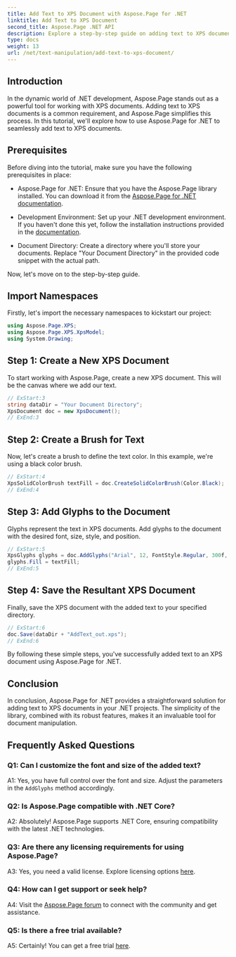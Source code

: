 ```yaml
---
title: Add Text to XPS Document with Aspose.Page for .NET
linktitle: Add Text to XPS Document
second_title: Aspose.Page .NET API
description: Explore a step-by-step guide on adding text to XPS documents using Aspose.Page for .NET. Enhance your .NET projects effortlessly.
type: docs
weight: 13
url: /net/text-manipulation/add-text-to-xps-document/
---
```

## Introduction

In the dynamic world of .NET development, Aspose.Page stands out as a powerful tool for working with XPS documents. Adding text to XPS documents is a common requirement, and Aspose.Page simplifies this process. In this tutorial, we'll explore how to use Aspose.Page for .NET to seamlessly add text to XPS documents.

## Prerequisites

Before diving into the tutorial, make sure you have the following prerequisites in place:

- Aspose.Page for .NET: Ensure that you have the Aspose.Page library installed. You can download it from the [Aspose.Page for .NET documentation](https://reference.aspose.com/page/net/).

- Development Environment: Set up your .NET development environment. If you haven't done this yet, follow the installation instructions provided in the [documentation](https://reference.aspose.com/page/net/).

- Document Directory: Create a directory where you'll store your documents. Replace "Your Document Directory" in the provided code snippet with the actual path.

Now, let's move on to the step-by-step guide.

## Import Namespaces

Firstly, let's import the necessary namespaces to kickstart our project:

```csharp
using Aspose.Page.XPS;
using Aspose.Page.XPS.XpsModel;
using System.Drawing;
```

## Step 1: Create a New XPS Document

To start working with Aspose.Page, create a new XPS document. This will be the canvas where we add our text.

```csharp
// ExStart:3
string dataDir = "Your Document Directory";
XpsDocument doc = new XpsDocument();
// ExEnd:3
```

## Step 2: Create a Brush for Text

Now, let's create a brush to define the text color. In this example, we're using a black color brush.

```csharp
// ExStart:4
XpsSolidColorBrush textFill = doc.CreateSolidColorBrush(Color.Black);
// ExEnd:4
```

## Step 3: Add Glyphs to the Document

Glyphs represent the text in XPS documents. Add glyphs to the document with the desired font, size, style, and position.

```csharp
// ExStart:5
XpsGlyphs glyphs = doc.AddGlyphs("Arial", 12, FontStyle.Regular, 300f, 450f, "Hello World!");
glyphs.Fill = textFill;
// ExEnd:5
```

## Step 4: Save the Resultant XPS Document

Finally, save the XPS document with the added text to your specified directory.

```csharp
// ExStart:6
doc.Save(dataDir + "AddText_out.xps");
// ExEnd:6
```

By following these simple steps, you've successfully added text to an XPS document using Aspose.Page for .NET.

## Conclusion

In conclusion, Aspose.Page for .NET provides a straightforward solution for adding text to XPS documents in your .NET projects. The simplicity of the library, combined with its robust features, makes it an invaluable tool for document manipulation.

## Frequently Asked Questions

### Q1: Can I customize the font and size of the added text?

A1: Yes, you have full control over the font and size. Adjust the parameters in the `AddGlyphs` method accordingly.

### Q2: Is Aspose.Page compatible with .NET Core?

A2: Absolutely! Aspose.Page supports .NET Core, ensuring compatibility with the latest .NET technologies.

### Q3: Are there any licensing requirements for using Aspose.Page?

A3: Yes, you need a valid license. Explore licensing options [here](https://purchase.aspose.com/buy).

### Q4: How can I get support or seek help?

A4: Visit the [Aspose.Page forum](https://forum.aspose.com/c/page/39) to connect with the community and get assistance.

### Q5: Is there a free trial available?

A5: Certainly! You can get a free trial [here](https://releases.aspose.com/).
